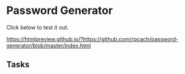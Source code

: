 # Password Generator

Click below to test it out.

https://htmlpreview.github.io/?https://github.com/rpcach/password-generator/blob/master/index.html

## Tasks

